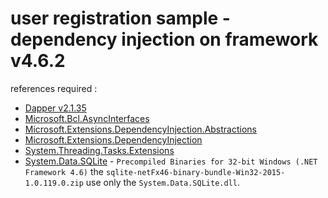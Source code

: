 # user registration sample - dependency injection on framework v4.6.2

references required :  
* [Dapper v2.1.35](https://www.nuget.org/packages/Dapper/2.1.35)
* [Microsoft.Bcl.AsyncInterfaces](https://www.nuget.org/packages/Microsoft.Bcl.AsyncInterfaces/8.0.0)
* [Microsoft.Extensions.DependencyInjection.Abstractions](https://www.nuget.org/packages/Microsoft.Extensions.DependencyInjection.Abstractions/8.0.0)
* [Microsoft.Extensions.DependencyInjection](https://www.nuget.org/packages/Microsoft.Extensions.DependencyInjection/8.0.0)
* [System.Threading.Tasks.Extensions](https://www.nuget.org/packages/System.Threading.Tasks.Extensions/4.5.4)
* [System.Data.SQLite](https://system.data.sqlite.org/home/doc/trunk/www/downloads.wiki) - `Precompiled Binaries for 32-bit Windows (.NET Framework 4.6)` the `sqlite-netFx46-binary-bundle-Win32-2015-1.0.119.0.zip` use only the `System.Data.SQLite.dll`.
